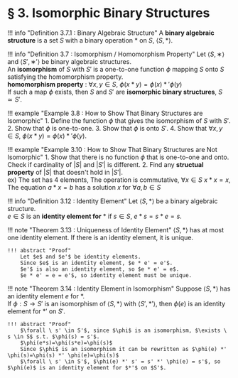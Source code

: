 # § 3. Isomorphic Binary Structures

!!! info "Definition 3.7.1 : Binary Algebraic Structure"
    A **binary algebraic structure** is a set $S$ with a binary operation $*$ on $S$, $\langle S, * \rangle$.

!!! info "Definition 3.7 : Isomorphism / Homomorphism Property"
    Let $\langle S, ∗ \rangle$ and $\langle S', ∗' \rangle$ be binary algebraic structures.  
    An **isomorphism** of $S$ with $S'$ is a one-to-one function $\phi$ mapping $S$ onto $S$ satisfying the homomorphism property.  
    **homomorphism property** : $\forall x, y \in S$, $\phi(x * y) = \phi(x) *' \phi(y)$  
    If such a map $\phi$ exists, then $S$ and $S'$ are **isomorphic binary structures**, $S \simeq S'$.

!!! example "Example 3.8 : How to Show That Binary Structures are Isomorphic"
    1. Define the function $\phi$ that gives the isomorphism of $S$ with $S'$.
    2. Show that $\phi$ is one-to-one.
    3. Show that $\phi$ is onto $S'$.
    4. Show that $\forall x, y \in S$, $\phi(x * y) = \phi(x) *' \phi(y)$.

!!! example "Example 3.10 : How to Show That Binary Structures are Not Isomorphic"
    1. Show that there is no function $\phi$ that is one-to-one and onto.
    Check if cardinality of $|S|$ and $|S'|$ is different.
    2. Find any **structual property** of $|S|$ that doesn't hold in $|S'|$.  
    ex) The set has 4 elements, The operation is commutative, $\forall x \in S$ $x * x = x$, The equation $a * x = b$ has a solution $x$ for $\forall a, b \in S$

!!! info "Definition 3.12 : Identity Element"
    Let $\langle S, * \rangle$ be a binary algebraic structure.  
    $e \in S$ is an **identity element for** $*$ if $s \in S$, $e*s=s*e=s$.

!!! note "Theorem 3.13 : Uniqueness of Identity Element"
    $\langle S, * \rangle$ has at most one identity element.
    If there is an identity element, it is unique.

    !!! abstract "Proof"
        Let $e$ and $e'$ be identity elements.
        Since $e$ is an identity element, $e * e' = e'$.
        $e'$ is also an identity element, so $e * e' = e$.
        $e * e' = e = e'$, so identity element must be unique.

!!! note "Theorem 3.14 : Identity Element in Isomorphism"
    Suppose $\langle S, * \rangle$ has an identity element $e$ for $*$.  
    If $\phi : S \rightarrow S'$ is an isomorphism of $\langle S, * \rangle$ with $\langle S', *' \rangle$, then $\phi(e)$ is an identity element for $*'$ on $S'$.

    !!! abstract "Proof"
        $\forall \ s' \in S'$, since $\phi$ is an isomorphism, $\exists \ s \in S$ s.t. $\phi(s) = s'$.  
        $\phi(e*s)=\phi(s*e)=\phi(s)$  
        Since $\phi$ is an isomorphism it can be rewritten as $\phi(e) *' \phi(s)=\phi(s) *' \phi(e)=\phi(s)$  
        $\forall \ s' \in S'$, $\phi(e) *' s' = s' *' \phi(e) = s'$, so $\phi(e)$ is an identity element for $*'$ on $S'$.
